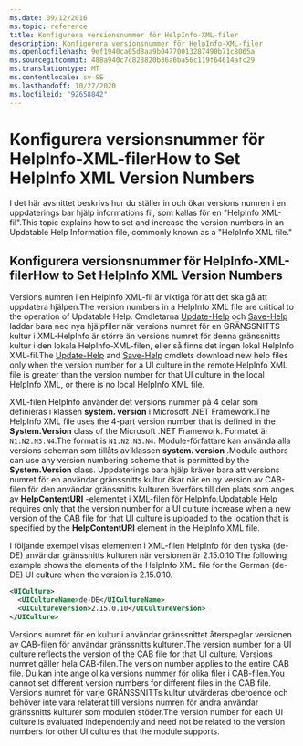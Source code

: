 ```yaml
---
ms.date: 09/12/2016
ms.topic: reference
title: Konfigurera versionsnummer för HelpInfo-XML-filer
description: Konfigurera versionsnummer för HelpInfo-XML-filer
ms.openlocfilehash: 9ef1940ca05d8aa9b04770013287490b71c8065a
ms.sourcegitcommit: 488a940c7c828820b36a6ba56c119f64614afc29
ms.translationtype: MT
ms.contentlocale: sv-SE
ms.lasthandoff: 10/27/2020
ms.locfileid: "92658842"
---
```

# <a name="how-to-set-helpinfo-xml-version-numbers"></a><span data-ttu-id="b5cb8-103">Konfigurera versionsnummer för HelpInfo-XML-filer</span><span class="sxs-lookup"><span data-stu-id="b5cb8-103">How to Set HelpInfo XML Version Numbers</span></span>

<span data-ttu-id="b5cb8-104">I det här avsnittet beskrivs hur du ställer in och ökar versions numren i en uppdaterings bar hjälp informations fil, som kallas för en "HelpInfo XML-fil".</span><span class="sxs-lookup"><span data-stu-id="b5cb8-104">This topic explains how to set and increase the version numbers in an Updatable Help Information file, commonly known as a "HelpInfo XML file."</span></span>

## <a name="how-to-set-helpinfo-xml-version-numbers"></a><span data-ttu-id="b5cb8-105">Konfigurera versionsnummer för HelpInfo-XML-filer</span><span class="sxs-lookup"><span data-stu-id="b5cb8-105">How to Set HelpInfo XML Version Numbers</span></span>

<span data-ttu-id="b5cb8-106">Versions numren i en HelpInfo XML-fil är viktiga för att det ska gå att uppdatera hjälpen.</span><span class="sxs-lookup"><span data-stu-id="b5cb8-106">The version numbers in a HelpInfo XML file are critical to the operation of Updatable Help.</span></span> <span data-ttu-id="b5cb8-107">Cmdletarna [Update-Help](/powershell/module/Microsoft.PowerShell.Core/Update-Help) och [Save-Help](/powershell/module/Microsoft.PowerShell.Core/Save-Help) laddar bara ned nya hjälpfiler när versions numret för en GRÄNSSNITTS kultur i XML-HelpInfo är större än versions numret för denna gränssnitts kultur i den lokala HelpInfo-XML-filen, eller så finns det ingen lokal HelpInfo XML-fil.</span><span class="sxs-lookup"><span data-stu-id="b5cb8-107">The [Update-Help](/powershell/module/Microsoft.PowerShell.Core/Update-Help) and [Save-Help](/powershell/module/Microsoft.PowerShell.Core/Save-Help) cmdlets download new help files only when the version number for a UI culture in the remote HelpInfo XML file is greater than the version number for that UI culture in the local HelpInfo XML, or there is no local HelpInfo XML file.</span></span>

<span data-ttu-id="b5cb8-108">XML-filen HelpInfo använder det versions nummer på 4 delar som definieras i klassen **system. version** i Microsoft .NET Framework.</span><span class="sxs-lookup"><span data-stu-id="b5cb8-108">The HelpInfo XML file uses the 4-part version number that is defined in the **System.Version** class of the Microsoft .NET Framework.</span></span> <span data-ttu-id="b5cb8-109">Formatet är `N1.N2.N3.N4`.</span><span class="sxs-lookup"><span data-stu-id="b5cb8-109">The format is `N1.N2.N3.N4`.</span></span> <span data-ttu-id="b5cb8-110">Module-författare kan använda alla versions scheman som tillåts av klassen **system. version** .</span><span class="sxs-lookup"><span data-stu-id="b5cb8-110">Module authors can use any version numbering scheme that is permitted by the **System.Version** class.</span></span> <span data-ttu-id="b5cb8-111">Uppdaterings bara hjälp kräver bara att versions numret för en användar gränssnitts kultur ökar när en ny version av CAB-filen för den användar gränssnitts kulturen överförs till den plats som anges av **HelpContentURI** -elementet i XML-filen för HelpInfo.</span><span class="sxs-lookup"><span data-stu-id="b5cb8-111">Updatable Help requires only that the version number for a UI culture increase when a new version of the CAB file for that UI culture is uploaded to the location that is specified by the **HelpContentURI** element in the HelpInfo XML file.</span></span>

<span data-ttu-id="b5cb8-112">I följande exempel visas elementen i XML-filen HelpInfo för den tyska (de-DE) användar gränssnitts kulturen när versionen är 2.15.0.10.</span><span class="sxs-lookup"><span data-stu-id="b5cb8-112">The following example shows the elements of the HelpInfo XML file for the German (de-DE) UI culture when the version is 2.15.0.10.</span></span>

```xml
<UICulture>
  <UICultureName>de-DE</UICultureName>
  <UICultureVersion>2.15.0.10</UICultureVersion>
</UICulture>
```

<span data-ttu-id="b5cb8-113">Versions numret för en kultur i användar gränssnittet återspeglar versionen av CAB-filen för användar gränssnitts kulturen.</span><span class="sxs-lookup"><span data-stu-id="b5cb8-113">The version number for a UI culture reflects the version of the CAB file for that UI culture.</span></span> <span data-ttu-id="b5cb8-114">Versions numret gäller hela CAB-filen.</span><span class="sxs-lookup"><span data-stu-id="b5cb8-114">The version number applies to the entire CAB file.</span></span> <span data-ttu-id="b5cb8-115">Du kan inte ange olika versions nummer för olika filer i CAB-filen.</span><span class="sxs-lookup"><span data-stu-id="b5cb8-115">You cannot set different version numbers for different files in the CAB file.</span></span> <span data-ttu-id="b5cb8-116">Versions numret för varje GRÄNSSNITTs kultur utvärderas oberoende och behöver inte vara relaterat till versions numren för andra användar gränssnitts kulturer som modulen stöder.</span><span class="sxs-lookup"><span data-stu-id="b5cb8-116">The version number for each UI culture is evaluated independently and need not be related to the version numbers for other UI cultures that the module supports.</span></span>
